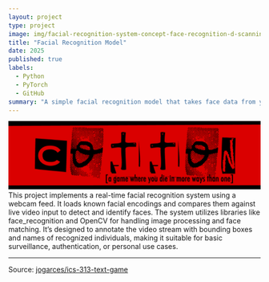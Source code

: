 ```yaml
---
layout: project
type: project
image: img/facial-recognition-system-concept-face-recognition-d-scanning-face-id-vector-wireframe-concept-biometric-scanning-facial-137534981.webp
title: "Facial Recognition Model"
date: 2025
published: true
labels:
  - Python
  - PyTorch
  - GitHub
summary: "A simple facial recognition model that takes face data from your web camera, stores it to train, then predicts if someone is one of the people the model is trained on."
---
```


<img class="img-fluid" src="../img/cotton/cotton-header.png">
This project implements a real-time facial recognition system using a webcam feed. It loads known facial encodings and compares them against live video input to detect and identify faces. The system utilizes libraries like face_recognition and OpenCV for handling image processing and face matching. It’s designed to annotate the video stream with bounding boxes and names of recognized individuals, making it suitable for basic surveillance, authentication, or personal use cases.

</pre>

<hr>

Source: <a href="https://github.com/noah-demers/facial_recognition_model"><i class="large github icon "></i>jogarces/ics-313-text-game</a>
